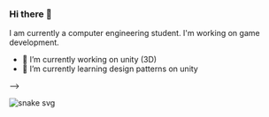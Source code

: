 ### Hi there 👋

I am currently a computer engineering student. I'm working on game development.


- 🔭 I’m currently working on unity (3D)
- 🌱 I’m currently learning design patterns on unity

-->

![snake svg](https://github.com/YOUR_USERNAME/YOUR_USERNAME/blob/output/github-contribution-grid-snake.svg)
